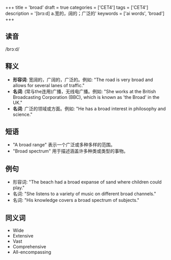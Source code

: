 +++
title = 'broad'
draft = true
categories = ['CET4']
tags = ['CET4']
description = '[brɔːd] a.宽的，阔的；广泛的'
keywords = ['ai words', 'broad']
+++

## 读音
/brɔːd/

## 释义
- **形容词**: 宽阔的，广阔的，广泛的。例如: "The road is very broad and allows for several lanes of traffic."
- **名词**: (常与the连用)广播，无线电广播。例如: "She works at the British Broadcasting Corporation (BBC), which is known as 'the Broad' in the UK."
- **名词**: 广泛的领域或方面。例如: "He has a broad interest in philosophy and science."

## 短语
- "A broad range" 表示一个广泛或多种多样的范围。
- "Broad spectrum" 用于描述涵盖许多种类或类型的事物。

## 例句
- 形容词: "The beach had a broad expanse of sand where children could play."
- 名词: "She listens to a variety of music on different broad channels."
- 名词: "His knowledge covers a broad spectrum of subjects."

## 同义词
- Wide
- Extensive
- Vast
- Comprehensive
- All-encompassing
